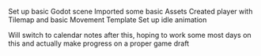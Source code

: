 Set up basic Godot scene
Imported some basic Assets
Created player with Tilemap and basic Movement Template
Set up idle animation

Will switch to calendar notes after this, hoping to work some most days on this and actually make progress on a proper game draft